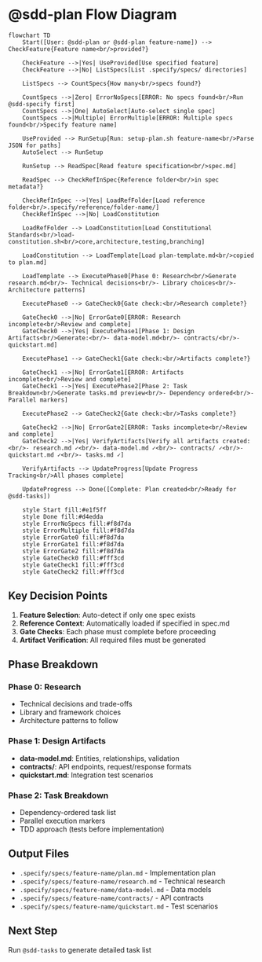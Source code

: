 # @sdd-plan Flow Diagram

```mermaid
flowchart TD
    Start([User: @sdd-plan or @sdd-plan feature-name]) --> CheckFeature{Feature name<br/>provided?}

    CheckFeature -->|Yes| UseProvided[Use specified feature]
    CheckFeature -->|No| ListSpecs[List .specify/specs/ directories]

    ListSpecs --> CountSpecs{How many<br/>specs found?}

    CountSpecs -->|Zero| ErrorNoSpecs[ERROR: No specs found<br/>Run @sdd-specify first]
    CountSpecs -->|One| AutoSelect[Auto-select single spec]
    CountSpecs -->|Multiple| ErrorMultiple[ERROR: Multiple specs found<br/>Specify feature name]

    UseProvided --> RunSetup[Run: setup-plan.sh feature-name<br/>Parse JSON for paths]
    AutoSelect --> RunSetup

    RunSetup --> ReadSpec[Read feature specification<br/>spec.md]

    ReadSpec --> CheckRefInSpec{Reference folder<br/>in spec metadata?}

    CheckRefInSpec -->|Yes| LoadRefFolder[Load reference folder<br/>.specify/reference/folder-name/]
    CheckRefInSpec -->|No| LoadConstitution

    LoadRefFolder --> LoadConstitution[Load Constitutional Standards<br/>load-constitution.sh<br/>core,architecture,testing,branching]

    LoadConstitution --> LoadTemplate[Load plan-template.md<br/>copied to plan.md]

    LoadTemplate --> ExecutePhase0[Phase 0: Research<br/>Generate research.md<br/>- Technical decisions<br/>- Library choices<br/>- Architecture patterns]

    ExecutePhase0 --> GateCheck0{Gate check:<br/>Research complete?}

    GateCheck0 -->|No| ErrorGate0[ERROR: Research incomplete<br/>Review and complete]
    GateCheck0 -->|Yes| ExecutePhase1[Phase 1: Design Artifacts<br/>Generate:<br/>- data-model.md<br/>- contracts/<br/>- quickstart.md]

    ExecutePhase1 --> GateCheck1{Gate check:<br/>Artifacts complete?}

    GateCheck1 -->|No| ErrorGate1[ERROR: Artifacts incomplete<br/>Review and complete]
    GateCheck1 -->|Yes| ExecutePhase2[Phase 2: Task Breakdown<br/>Generate tasks.md preview<br/>- Dependency ordered<br/>- Parallel markers]

    ExecutePhase2 --> GateCheck2{Gate check:<br/>Tasks complete?}

    GateCheck2 -->|No| ErrorGate2[ERROR: Tasks incomplete<br/>Review and complete]
    GateCheck2 -->|Yes| VerifyArtifacts[Verify all artifacts created:<br/>- research.md ✓<br/>- data-model.md ✓<br/>- contracts/ ✓<br/>- quickstart.md ✓<br/>- tasks.md ✓]

    VerifyArtifacts --> UpdateProgress[Update Progress Tracking<br/>All phases complete]

    UpdateProgress --> Done([Complete: Plan created<br/>Ready for @sdd-tasks])

    style Start fill:#e1f5ff
    style Done fill:#d4edda
    style ErrorNoSpecs fill:#f8d7da
    style ErrorMultiple fill:#f8d7da
    style ErrorGate0 fill:#f8d7da
    style ErrorGate1 fill:#f8d7da
    style ErrorGate2 fill:#f8d7da
    style GateCheck0 fill:#fff3cd
    style GateCheck1 fill:#fff3cd
    style GateCheck2 fill:#fff3cd
```

## Key Decision Points

1. **Feature Selection**: Auto-detect if only one spec exists
2. **Reference Context**: Automatically loaded if specified in spec.md
3. **Gate Checks**: Each phase must complete before proceeding
4. **Artifact Verification**: All required files must be generated

## Phase Breakdown

### Phase 0: Research

- Technical decisions and trade-offs
- Library and framework choices
- Architecture patterns to follow

### Phase 1: Design Artifacts

- **data-model.md**: Entities, relationships, validation
- **contracts/**: API endpoints, request/response formats
- **quickstart.md**: Integration test scenarios

### Phase 2: Task Breakdown

- Dependency-ordered task list
- Parallel execution markers
- TDD approach (tests before implementation)

## Output Files

- `.specify/specs/feature-name/plan.md` - Implementation plan
- `.specify/specs/feature-name/research.md` - Technical research
- `.specify/specs/feature-name/data-model.md` - Data models
- `.specify/specs/feature-name/contracts/` - API contracts
- `.specify/specs/feature-name/quickstart.md` - Test scenarios

## Next Step

Run `@sdd-tasks` to generate detailed task list
